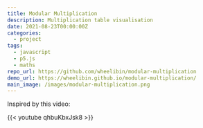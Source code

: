 ```yaml
---
title: Modular Multiplication
description: Multiplication table visualisation
date: 2021-08-23T00:00:00Z
categories:
  - project
tags:
  - javascript
  - p5.js
  - maths
repo_url: https://github.com/wheelibin/modular-multiplication
demo_url: https://wheelibin.github.io/modular-multiplication/
main_image: /images/modular-multiplication.png
---
```


Inspired by this video:

{{< youtube qhbuKbxJsk8 >}}
